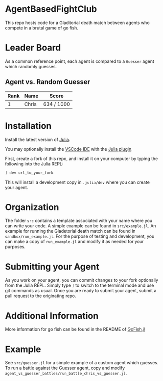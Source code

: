 # AgentBasedFightClub

This repo hosts code for a Gladitorial death match between agents who compete in a brutal game of go fish.

# Leader Board

As a common reference point, each agent is compared to a `Guesser` agent which randomly guesses. 

## Agent vs. Random Guesser

| Rank | Name  | Score      |
|------|-------|------------|
| 1    | Chris | 634 / 1000 |

# Installation

Install the latest version of [Julia](https://julialang.org/downloads/).

You may optionally install the [VSCode IDE](https://code.visualstudio.com/) with the [Julia plugin](https://code.visualstudio.com/docs/languages/julia).

First, create a fork of this repo, and install it on your computer by typing the following into the Julia REPL:

```julia 
] dev url_to_your_fork
```
This will install a development copy in `.julia/dev` where you can create your agent. 

# Organization

The folder `src` contains a template associated with your name where you can write your code. A simple example can be found in `src/example.jl`. An example for running the Gladetorial death match can be found in `sandbox/run_example.jl`. For the purpose of testing and development, you can make a copy of `run_example.jl` and modify it as needed for your purposes. 

# Submitting your Agent

As you work on your agent, you can commit changes to your fork optionally from the Julia REPL. Simply type `]` to switch to the terminal mode and use git commands as usual. Once you are ready to submit your agent, submit a pull request to the originating repo. 

# Additional Information

More information for go fish can be found in the README of [GoFish.jl](https://github.com/itsdfish/GoFish.jl)

# Example

See `src/guesser.jl` for a simple example of a custom agent which guesses. To run a battle against the Guesser agent, copy and modify `agent_vs_guesser_battles/run_battle_chris_vs_guesser.jl`.  



